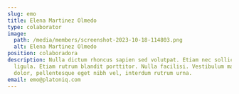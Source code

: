 ```yaml
---
slug: emo
title: Elena Martinez Olmedo
type: colaborator
image:
  path: /media/members/screenshot-2023-10-18-114803.png
  alt: Elena Martinez Olmedo
position: colaboradora
description: Nulla dictum rhoncus sapien sed volutpat. Etiam nec sollicitudin
  ligula. Etiam rutrum blandit porttitor. Nulla facilisi. Vestibulum mauris
  dolor, pellentesque eget nibh vel, interdum rutrum urna.
email: emo@platoniq.com
---
```

